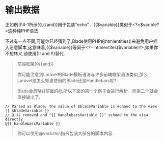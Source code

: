 # 输出数据

正如例子4-1所示的,{{and}}用于包装"echo"，{{$variable}}类似于&lt;?=$varible?&gt;这种纯PHP语法

不过有一点不同,可能你已经猜到了,Blade使用PHP的htmlentities\(\)来避免用户插入恶意脚本,这意味着,{{$variable}}等同于&lt;?= htmlentites\($variable\)?&gt;,如果你不想转义,请使用{!! and !!}替代.

> 前端框架的{{and}}
>
> 你可能注意到Laravel的Blade模板语法与许多前端框架语法类似,那么Laravel是怎么知道使用的Blade还是Handlebars呢?
>
> Blade会忽略{{前面的@,所以下面的第一个例子会进行解析，而第二个就会直接输出了.

```text
// Parsed as Blade; the value of $bladeVariable is echoed to the view
{{ $bladeVariable }}
// @ is removed and "{{ handlebarsVariable }}" echoed to the view directly
@{{ handlebarsVariable }}
```

> 你可以使用@verbatim指令包装大部分的脚本内容.


